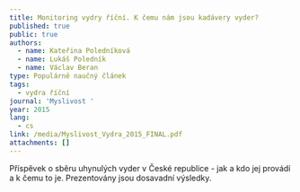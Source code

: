 ```yaml
---
title: Monitoring vydry říční. K čemu nám jsou kadávery vyder?
published: true
public: true
authors:
  - name: Kateřina Poledníková
  - name: Lukáš Poledník
  - name: Václav Beran
type: Populárně naučný článek
tags:
  - vydra říční
journal: 'Myslivost '
year: 2015
lang:
  - cs
link: /media/Myslivost_Vydra_2015_FINAL.pdf
attachments: []
---
```

Příspěvek o sběru uhynulých vyder v České republice - jak a kdo jej provádí a k čemu to je. Prezentovány jsou dosavadní výsledky.
